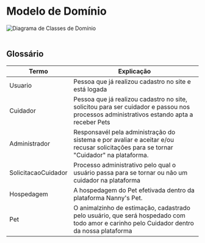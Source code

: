 # Modelo de Domínio

![Diagrama de Classes de Domínio](https://raw.githubusercontent.com/tads-cnat/receber-pets/main/doc/dominio/diagramaClasses.png?token=GHSAT0AAAAAACB2MWJ2KESHHEVW7KAVEWMEZEI7YNA)
</br></br>

## Glossário 

|  Termo  |  Explicação  |
| ------- | ------------ |
| Usuario | Pessoa que já realizou cadastro no site e está logada |
| Cuidador | Pessoa que já realizou cadastro no site, solicitou para ser cuidador e passou nos processos administrativos estando apta a receber Pets |
| Administrador | Responsavél pela administração do sistema e por avaliar e aceitar e/ou recusar solicitações para se tornar "Cuidador" na plataforma. |
| SolicitacaoCuidador | Processo administrativo pelo qual o usuário passa para se tornar ou não um cuidador na plataforma |
| Hospedagem | A hospedagem do Pet efetivada dentro da plataforma Nanny's Pet. |
| Pet | O animalzinho de estimação, cadastrado pelo usuário, que será hospedado com todo amor e carinho pelo Cuidador dentro da nossa plataforma |
